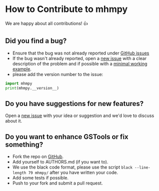 # How to Contribute to mhmpy

We are happy about all contributions! :thumbsup:


## Did you find a bug?

- Ensure that the bug was not already reported under
[GitHub issues](https://github.com/MuellerSeb/mhmpy/issues)
- If the bug wasn't already reported, open a
[new issue](https://github.com/MuellerSeb/mhmpy/issues) with a clear
description of the problem and if possible with a
[minimal working example](https://en.wikipedia.org/wiki/Minimal_working_example).
- please add the version number to the issue:

```python
import mhmpy
print(mhmpy.__version__)
```


## Do you have suggestions for new features?

Open a [new issue](https://github.com/MuellerSeb/mhmpy/issues)
with your idea or suggestion and we'd love to discuss about it.


## Do you want to enhance GSTools or fix something?

- Fork the repo on [GitHub](https://github.com/MuellerSeb/mhmpy).
- Add yourself to AUTHORS.md (if you want to).
- We use the black code format, please use the script `black --line-length 79 mhmpy/` after you have written your code.
- Add some tests if possible.
- Push to your fork and submit a pull request.
